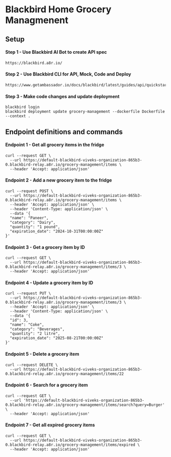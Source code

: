 # Blackbird Home Grocery Managmenent

## Setup
#### Step 1 - Use Blackbird AI Bot to create API spec
```
https://blackbird.a8r.io/
```

#### Step 2 - Use Blackbird CLI for API, Mock, Code and Deploy
```
https://www.getambassador.io/docs/blackbird/latest/guides/api/quickstart
```

#### Step 3 - Make code changes and update deployment
```
blackbird login
blackbird deployment update grocery-management --dockerfile Dockerfile --context .
```

## Endpoint definitions and commands

#### Endpoint 1 - Get all grocery items in the fridge
```
curl --request GET \
  --url https://default-blackbird-viveks-organization-865b3-0.blackbird-relay.a8r.io/grocery-management/items \
  --header 'Accept: application/json'
```

#### Endpoint 2 - Add a new grocery item to the fridge
```
curl --request POST \
  --url https://default-blackbird-viveks-organization-865b3-0.blackbird-relay.a8r.io/grocery-management/items \
  --header 'Accept: application/json' \
  --header 'Content-Type: application/json' \
  --data '{
  "name": "Paneer",
  "category": "Dairy",
  "quantity": "1 pound",
  "expiration_date": "2024-10-31T00:00:00Z"
}'
```

#### Endpoint 3 - Get a grocery item by ID
```
curl --request GET \
  --url https://default-blackbird-viveks-organization-865b3-0.blackbird-relay.a8r.io/grocery-management/items/3 \
  --header 'Accept: application/json'
```

#### Endpoint 4 - Update a grocery item by ID
```
curl --request PUT \
  --url https://default-blackbird-viveks-organization-865b3-0.blackbird-relay.a8r.io/grocery-management/items/3 \
  --header 'Accept: application/json' \
  --header 'Content-Type: application/json' \
  --data '{
  "id": 3,
  "name": "Coke",
  "category": "Beverages",
  "quantity": "2 litre",
  "expiration_date": "2025-08-21T00:00:00Z"
}'
```

#### Endpoint 5 - Delete a grocery item
```
curl --request DELETE \
  --url https://default-blackbird-viveks-organization-865b3-0.blackbird-relay.a8r.io/grocery-management/items/22
```

#### Endpoint 6 - Search for a grocery item
```
curl --request GET \
  --url 'https://default-blackbird-viveks-organization-865b3-0.blackbird-relay.a8r.io/grocery-management/items/search?query=Burger' \
  --header 'Accept: application/json'
```

#### Endpoint 7 - Get all expired grocery items
```
curl --request GET \
  --url https://default-blackbird-viveks-organization-865b3-0.blackbird-relay.a8r.io/grocery-management/items/expired \
  --header 'Accept: application/json'
```

